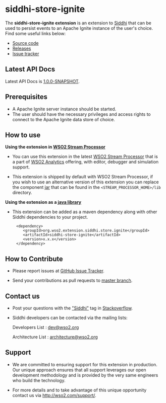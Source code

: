 ﻿siddhi-store-ignite
======================================

The **siddhi-store-ignite extension** is an extension to <a target="_blank" href="https://wso2.github.io/siddhi">Siddhi</a> that  can be used to persist events to an Apache Ignite instance of the user's choice.
Find some useful links below:

* <a target="_blank" href="https://github.com/wso2-extensions/siddhi-store-ignite">Source code</a>
* <a target="_blank" href="https://github.com/wso2-extensions/siddhi-store-ignite/releases">Releases</a>
* <a target="_blank" href="https://github.com/wso2-extensions/siddhi-store-ignite/issues">Issue tracker</a>

## Latest API Docs 

Latest API Docs is <a target="_blank" href="https://wso2-extensions.github.io/siddhi-store-ignite/api/1.0.0-SNAPSHOT">1.0.0-SNAPSHOT</a>.

## Prerequisites

 * A Apache Ignite server instance should be started.
 * The user should have the necessary privileges and access rights to connect to the Apache Ignite data store of choice.

## How to use 

**Using the extension in <a target="_blank" href="https://github.com/wso2/product-sp">WSO2 Stream Processor</a>**

* You can use this extension in the latest <a target="_blank" href="https://github.com/wso2/product-sp/releases">WSO2 Stream Processor</a> that is a part of <a target="_blank" href="http://wso2.com/analytics?utm_source=gitanalytics&utm_campaign=gitanalytics_Jul17">WSO2 Analytics</a> offering, with editor, debugger and simulation support.

* This extension is shipped by default with WSO2 Stream Processor, if you wish to use an alternative version of this extension you can replace the component <a target="_blank" href="https://github.com/wso2-extensions/siddhi-store-ignite/releases">jar</a> that can be found in the `<STREAM_PROCESSOR_HOME>/lib` directory.

**Using the extension as a <a target="_blank" href="https://wso2.github.io/siddhi/documentation/running-as-a-java-library">java library</a>**

* This extension can be added as a maven dependency along with other Siddhi dependencies to your project.

```
     <dependency>
        <groupId>org.wso2.extension.siddhi.store.ignite</groupId>
        <artifactId>siddhi-store-ignite</artifactId>
        <version>x.x.x</version>
     </dependency>
```

## How to Contribute
 
  * Please report issues at <a target="_blank" href="https://github.com/wso2-extensions/siddhi-store-ignite/issues">GitHub Issue Tracker</a>.
  
  * Send your contributions as pull requests to <a target="_blank" href="https://github.com/wso2-extensions/siddhi-store-ignite/tree/master">master branch</a>. 
 
## Contact us 

 * Post your questions with the <a target="_blank" href="http://stackoverflow.com/search?q=siddhi">"Siddhi"</a> tag in <a target="_blank" href="http://stackoverflow.com/search?q=siddhi">Stackoverflow</a>.

 * Siddhi developers can be contacted via the mailing lists:

    Developers List   : [dev@wso2.org](mailto:dev@wso2.org)

    Architecture List : [architecture@wso2.org](mailto:architecture@wso2.org)

## Support 

* We are committed to ensuring support for this extension in production. Our unique approach ensures that all support leverages our open development methodology and is provided by the very same engineers who build the technology.

* For more details and to take advantage of this unique opportunity contact us via <a target="_blank" href="http://wso2.com/support?utm_source=gitanalytics&utm_campaign=gitanalytics_Jul17">http://wso2.com/support/</a>.
